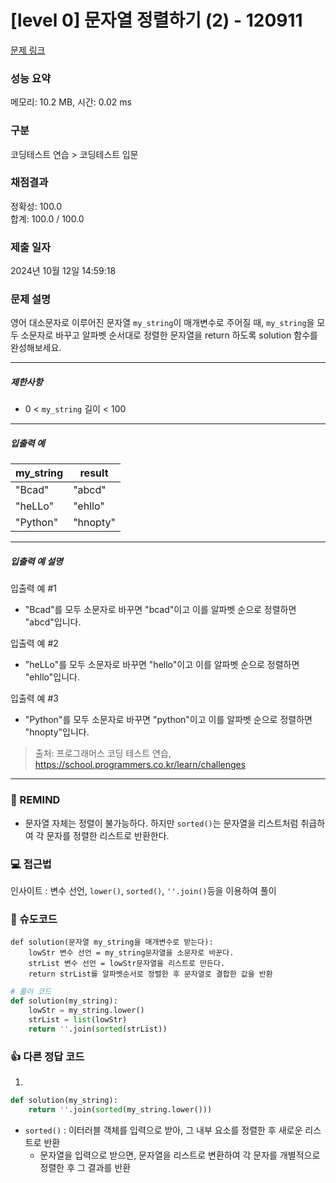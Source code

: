 # [level 0] 문자열 정렬하기 (2) - 120911 

[문제 링크](https://school.programmers.co.kr/learn/courses/30/lessons/120911) 

### 성능 요약

메모리: 10.2 MB, 시간: 0.02 ms

### 구분

코딩테스트 연습 > 코딩테스트 입문

### 채점결과

정확성: 100.0<br/>합계: 100.0 / 100.0

### 제출 일자

2024년 10월 12일 14:59:18

### 문제 설명

<p>영어 대소문자로 이루어진 문자열 <code>my_string</code>이 매개변수로 주어질 때, <code>my_string</code>을 모두 소문자로 바꾸고 알파벳 순서대로 정렬한 문자열을 return 하도록 solution 함수를 완성해보세요.</p>

<hr>

<h5>제한사항</h5>

<ul>
<li>0 &lt; <code>my_string</code> 길이 &lt; 100</li>
</ul>

<hr>

<h5>입출력 예</h5>
<table class="table">
        <thead><tr>
<th>my_string</th>
<th>result</th>
</tr>
</thead>
        <tbody><tr>
<td>"Bcad"</td>
<td>"abcd"</td>
</tr>
<tr>
<td>"heLLo"</td>
<td>"ehllo"</td>
</tr>
<tr>
<td>"Python"</td>
<td>"hnopty"</td>
</tr>
</tbody>
      </table>
<hr>

<h5>입출력 예 설명</h5>

<p>입출력 예 #1</p>

<ul>
<li>"Bcad"를 모두 소문자로 바꾸면 "bcad"이고 이를 알파벳 순으로 정렬하면 "abcd"입니다.</li>
</ul>

<p>입출력 예 #2</p>

<ul>
<li>"heLLo"를 모두 소문자로 바꾸면 "hello"이고 이를 알파벳 순으로 정렬하면 "ehllo"입니다.</li>
</ul>

<p>입출력 예 #3</p>

<ul>
<li>"Python"를 모두 소문자로 바꾸면 "python"이고 이를 알파벳 순으로 정렬하면 "hnopty"입니다.</li>
</ul>


> 출처: 프로그래머스 코딩 테스트 연습, https://school.programmers.co.kr/learn/challenges
---
### 🤔 REMIND
- 문자열 자체는 정렬이 불가능하다. 하지만 `sorted()`는 문자열을 리스트처럼 취급하여 각 문자를 정렬한 리스트로 반환한다.

### 💻 접근법
인사이트 : 변수 선언, `lower()`, `sorted()`, `''.join()`등을 이용하여 풀이

### 📝 슈도코드
```
def solution(문자열 my_string을 매개변수로 받는다):
    lowStr 변수 선언 = my_string문자열을 소문자로 바꾼다.
    strList 변수 선언 = lowStr문자열을 리스트로 만든다.
    return strList를 알파벳순서로 정렬한 후 문자열로 결합한 값을 반환
```
```python
# 풀이 코드
def solution(my_string):
    lowStr = my_string.lower()
    strList = list(lowStr)
    return ''.join(sorted(strList))
```

### 👍 다른 정답 코드
1.
```python
def solution(my_string):
    return ''.join(sorted(my_string.lower()))
```
- `sorted()` : 이터러블 객체를 입력으로 받아, 그 내부 요소를 정렬한 후 새로운 리스트로 반환
    - 문자열을 입력으로 받으면, 문자열을 리스트로 변환하여 각 문자를 개별적으로 정렬한 후 그 결과를 반환
